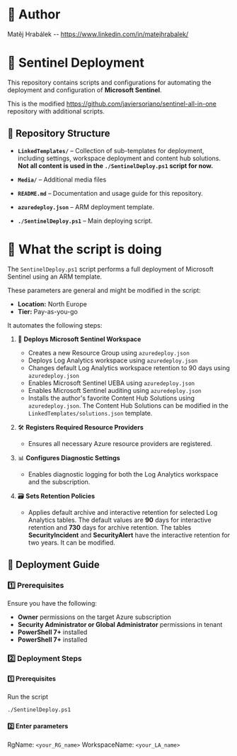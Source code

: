 # 📂 Author

Matěj Hrabálek -- https://www.linkedin.com/in/matejhrabalek/

# 📌 Sentinel Deployment

This repository contains scripts and configurations for automating the deployment and configuration of **Microsoft Sentinel**.

This is the modified https://github.com/javiersoriano/sentinel-all-in-one repository with additional scripts.

## 📂 Repository Structure

- **`LinkedTemplates/`** – Collection of sub-templates for deployment, including settings, workspace deployment and content hub solutions. **Not all content is used in the `./SentinelDeploy.ps1` script for now.**
- **`Media/`** – Additional media files

- **`README.md`** – Documentation and usage guide for this repository.

- **`azuredeploy.json`** – ARM deployment template.

- **`./SentinelDeploy.ps1`** – Main deploying script.

# 📌 What the script is doing

The `SentinelDeploy.ps1` script performs a full deployment of Microsoft Sentinel using an ARM template. 

These parameters are general and might be modified in the script:
   - **Location:** North Europe
   - **Tier:** Pay-as-you-go

It automates the following steps:

1. 🚀 **Deploys Microsoft Sentinel Workspace**  
   - Creates a new Resource Group using `azuredeploy.json`
   - Deploys Log Analytics workspace using `azuredeploy.json`
   - Changes default Log Analytics workspace retention to 90 days using `azuredeploy.json`
   - Enables Microsoft Sentinel UEBA using `azuredeploy.json`
   - Enables Microsoft Sentinel auditing using `azuredeploy.json`
   - Installs the author's favorite Content Hub Solutions using `azuredeploy.json`. The Content Hub Solutions can be modified in the `LinkedTemplates/solutions.json` template.

2. 🛠️ **Registers Required Resource Providers**  
   - Ensures all necessary Azure resource providers are registered.

3. 📊 **Configures Diagnostic Settings**  
   - Enables diagnostic logging for both the Log Analytics workspace and the subscription.

4. 🗃️ **Sets Retention Policies**  
   - Applies default archive and interactive retention for selected Log Analytics tables. The default values are **90** days for interactive retention and **730** days for archive retention. The tables **SecurityIncident** and **SecurityAlert** have the interactive retention for two years. It can be modified.

## 🚀 Deployment Guide

### 1️⃣ Prerequisites

Ensure you have the following:
- **Owner** permissions on the target Azure subscription
- **Security Administrator or Global Administrator** permissions in tenant
- **PowerShell 7+** installed
- **PowerShell 7+** installed

### 2️⃣ Deployment Steps

#### 1️⃣ Prerequisites

Run the script

`./SentinelDeploy.ps1`

#### 2️⃣ Enter parameters

RgName: `<your_RG_name>`
WorkspaceName: `<your_LA_name>`

